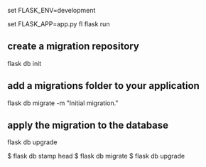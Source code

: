 set FLASK_ENV=development

set FLASK_APP=app.py
fl
flask run

## create a migration repository
flask db init

## add a migrations folder to your application
flask db migrate -m "Initial migration."

## apply the migration to the database
flask db upgrade

$ flask db stamp head
$ flask db migrate
$ flask db upgrade
